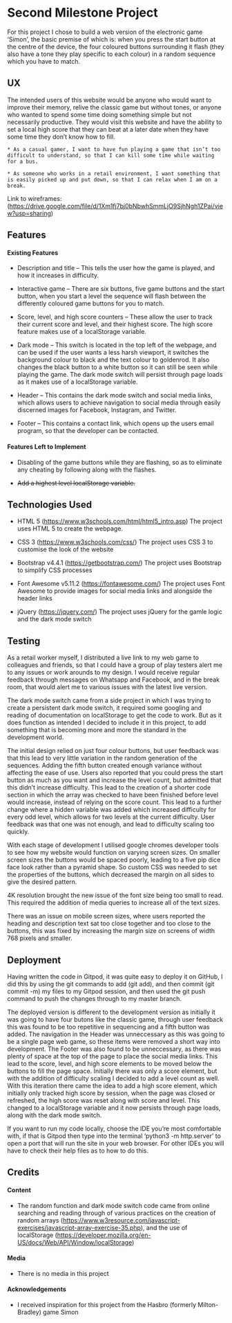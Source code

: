 # Second Milestone Project
For this project I chose to build a web version of the electronic game ‘Simon’, the basic premise of which is: when you press the start button at the centre of the device, the four coloured buttons surrounding it flash (they also have a tone they play specific to each colour) in a random sequence which you have to match.

## UX

The intended users of this website would be anyone who would want to improve their memory, relive the classic game but without tones, or anyone who wanted to spend some time doing something simple but not necessarily productive. They would visit this website and have the ability to set a local high score that they can beat at a later date when they have some time they don’t know how to fill.

    * As a casual gamer, I want to have fun playing a game that isn’t too difficult to understand, so that I can kill some time while waiting for a bus.
    
    * As someone who works in a retail environment, I want something that is easily picked up and put down, so that I can relax when I am on a break.
    
Link to wireframes: (https://drive.google.com/file/d/1Xm1fj7bj0bNbwhSmmLjO9SjhNgh1ZPai/view?usp=sharing)

## Features

#### Existing Features
    
* Description and title – This tells the user how the game is played, and how it increases in difficulty.

* Interactive game – There are six buttons, five game buttons and the start button, when you start a level the sequence will flash between the differently coloured game buttons for you to match.

* Score, level, and high score counters – These allow the user to track their current score and level, and their highest score. The high score feature makes use of a localStorage variable.

* Dark mode – This switch is located in the top left of the webpage, and can be used if the user wants a less harsh viewport, it switches the background colour to black and the text colour to goldenrod. It also changes the black button to a white button so it can still be seen while playing the game. The dark mode switch will persist through page loads as it makes use of a localStorage variable.

* Header – This contains the dark mode switch and social media links, which allows users to achieve navigation to social media through easily discerned images for Facebook, Instagram, and Twitter.

* Footer – This contains a contact link, which opens up the users email program, so that the developer can be contacted.

#### Features Left to Implement

* Disabling of the game buttons while they are flashing, so as to eliminate any cheating by following along with the flashes.

* ~~Add a highest level localStorage variable.~~

## Technologies Used

* HTML 5 (https://www.w3schools.com/html/html5_intro.asp)
The project uses HTML 5 to create the webpage.

* CSS 3 (https://www.w3schools.com/css/)
The project uses CSS 3 to customise the look of the website

* Bootstrap v4.4.1 (https://getbootstrap.com/)
The project uses Bootstrap to simplify CSS processes

* Font Awesome v5.11.2 (https://fontawesome.com/)
The project uses Font Awesome to provide images for social media links and alongside the header links

* jQuery (https://jquery.com/)
The project uses jQuery for the gamle logic and the dark mode switch

## Testing

As a retail worker myself, I distributed a live link to my web game to colleagues and friends, so that I could have a group of play testers alert me to any issues or work arounds to my design. I would receive regular feedback through messages on Whatsapp and Facebook, and in the break room, that would alert me to various issues with the latest live version.

The dark mode switch came from a side project in which I was trying to create a persistent dark mode switch, it required some googling and reading of documentation on localStorage to get the code to work. But as it does function as intended I decided to include it in this project, to add something that is becoming more and more the standard in the development world.

The initial design relied on just four colour buttons, but user feedback was that this lead to very little variation in the random generation of the sequences. Adding the fifth button created enough variance without affecting the ease of use. Users also reported that you could press the start button as much as you want and increase the level count, but admitted that this didn’t increase difficulty. This lead to the creation of a shorter code section in which the array was checked to have been finished before level would increase, instead of relying on the score count. This lead to a further change where a hidden variable was added which increased difficulty for every odd level, which allows for two levels at the current difficulty. User feedback was that one was not enough, and lead to difficulty scaling too quickly.

With each stage of development I utilised google chromes developer tools to see how my website would function on varying screen sizes. On smaller screen sizes the buttons would be spaced poorly, leading to a five pip dice face look rather than a pyramid shape. So custom CSS was needed to set the properties of the buttons, which decreased the margin on all sides to give the desired pattern.

4K resolution brought the new issue of the font size being too small to read. This required the addition of media queries to increase all of the text sizes. 

There was an issue on mobile screen sizes, where users reported the heading and description text sat too close together and too close to the buttons, this was fixed by increasing the margin size on screens of width 768 pixels and smaller.

## Deployment

Having written the code in Gitpod, it was quite easy to deploy it on GitHub, I did this by using the git commands to add (git add), and then commit (git commit -m) my files to my Gitpod session, and then used the git push command to push the changes through to my master branch.

The deployed version is different to the development version as initially it was going to have four butons like the classic game, through user feedback this was found to be too repetitive in sequencing and a fifth button was added. The navigation in the Header was unneccessary as this was going to be a single page web game, so these items were removed a short way into development. The Footer was also found to be unneccessary, as there was plenty of space at the top of the page to place the social media links. This lead to the score, level, and high score elements to be moved below the buttons to fill the page space. Initially there was only a score element, but with the addition of difficulty scaling I decided to add a level count as well. With this iteration there came the idea to add a high score element, which initially only tracked high score by session, when the page was closed or refreshed, the high score was reset along with score and level. This changed to a localStorage variable and it now persists through page loads, along with the dark mode switch.

If you want to run my code locally, choose the IDE you’re most comfortable with, if that is Gitpod then type into the terminal ‘python3 -m http.server’ to open a port that will run the site in your web browser. For other IDEs you will have to check their help files as to how to do this.

## Credits

#### Content

* The random function and dark mode switch code came from online searching and reading through of various practices on the creation of random arrays (https://www.w3resource.com/javascript-exercises/javascript-array-exercise-35.php), and the use of localStorage (https://developer.mozilla.org/en-US/docs/Web/API/Window/localStorage)

#### Media

* There is no media in this project

#### Acknowledgements

* I received inspiration for this project from the Hasbro (formerly Milton-Bradley) game Simon
